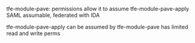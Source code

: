 tfe-module-pave:
permissions allow it to assume tfe-module-pave-apply
SAML assumable, federated with IDA

tfe-module-pave-apply can be assumed by tfe-module-pave
has limited read and write perms
